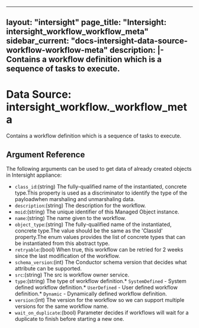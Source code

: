 
---
layout: "intersight"
page_title: "Intersight: intersight_workflow_workflow_meta"
sidebar_current: "docs-intersight-data-source-workflow-workflow-meta"
description: |-
Contains a workflow definition which is a sequence of tasks to execute.
---

# Data Source: intersight_workflow._workflow_meta
Contains a workflow definition which is a sequence of tasks to execute.
## Argument Reference
The following arguments can be used to get data of already created objects in Intersight appliance:
* `class_id`:(string) The fully-qualified name of the instantiated, concrete type.This property is used as a discriminator to identify the type of the payloadwhen marshaling and unmarshaling data. 
* `description`:(string) The description for the workflow. 
* `moid`:(string) The unique identifier of this Managed Object instance. 
* `name`:(string) The name given to the workflow. 
* `object_type`:(string) The fully-qualified name of the instantiated, concrete type.The value should be the same as the 'ClassId' property.The enum values provides the list of concrete types that can be instantiated from this abstract type. 
* `retryable`:(bool) When true, this workflow can be retried for 2 weeks since the last modification of the workflow. 
* `schema_version`:(int) The Conductor schema version that decides what attribute can be supported. 
* `src`:(string) The src is workflow owner service. 
* `type`:(string) The type of workflow definition.* `SystemDefined` - System defined workflow definition.* `UserDefined` - User defined workflow definition.* `Dynamic` - Dynamically defined workflow definition. 
* `version`:(int) The version for the workflow so we can support multiple versions for the same workflow name. 
* `wait_on_duplicate`:(bool) Parameter decides if workflows will wait for a duplicate to finish before starting a new one. 
